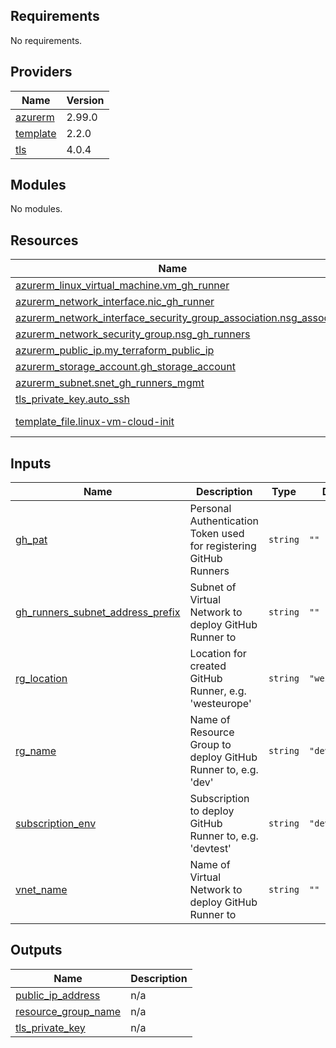 ## Requirements

No requirements.

## Providers

| Name | Version |
|------|---------|
| <a name="provider_azurerm"></a> [azurerm](#provider\_azurerm) | 2.99.0 |
| <a name="provider_template"></a> [template](#provider\_template) | 2.2.0 |
| <a name="provider_tls"></a> [tls](#provider\_tls) | 4.0.4 |

## Modules

No modules.

## Resources

| Name | Type |
|------|------|
| [azurerm_linux_virtual_machine.vm_gh_runner](https://registry.terraform.io/providers/hashicorp/azurerm/latest/docs/resources/linux_virtual_machine) | resource |
| [azurerm_network_interface.nic_gh_runner](https://registry.terraform.io/providers/hashicorp/azurerm/latest/docs/resources/network_interface) | resource |
| [azurerm_network_interface_security_group_association.nsg_assoc](https://registry.terraform.io/providers/hashicorp/azurerm/latest/docs/resources/network_interface_security_group_association) | resource |
| [azurerm_network_security_group.nsg_gh_runners](https://registry.terraform.io/providers/hashicorp/azurerm/latest/docs/resources/network_security_group) | resource |
| [azurerm_public_ip.my_terraform_public_ip](https://registry.terraform.io/providers/hashicorp/azurerm/latest/docs/resources/public_ip) | resource |
| [azurerm_storage_account.gh_storage_account](https://registry.terraform.io/providers/hashicorp/azurerm/latest/docs/resources/storage_account) | resource |
| [azurerm_subnet.snet_gh_runners_mgmt](https://registry.terraform.io/providers/hashicorp/azurerm/latest/docs/resources/subnet) | resource |
| [tls_private_key.auto_ssh](https://registry.terraform.io/providers/hashicorp/tls/latest/docs/resources/private_key) | resource |
| [template_file.linux-vm-cloud-init](https://registry.terraform.io/providers/hashicorp/template/latest/docs/data-sources/file) | data source |

## Inputs

| Name | Description | Type | Default | Required |
|------|-------------|------|---------|:--------:|
| <a name="input_gh_pat"></a> [gh\_pat](#input\_gh\_pat) | Personal Authentication Token used for registering GitHub Runners | `string` | `""` | no |
| <a name="input_gh_runners_subnet_address_prefix"></a> [gh\_runners\_subnet\_address\_prefix](#input\_gh\_runners\_subnet\_address\_prefix) | Subnet of Virtual Network to deploy GitHub Runner to | `string` | `""` | no |
| <a name="input_rg_location"></a> [rg\_location](#input\_rg\_location) | Location for created GitHub Runner, e.g. 'westeurope' | `string` | `"westeurope"` | no |
| <a name="input_rg_name"></a> [rg\_name](#input\_rg\_name) | Name of Resource Group to deploy GitHub Runner to, e.g. 'dev' | `string` | `"dev"` | no |
| <a name="input_subscription_env"></a> [subscription\_env](#input\_subscription\_env) | Subscription to deploy GitHub Runner to, e.g. 'devtest' | `string` | `"devtest"` | no |
| <a name="input_vnet_name"></a> [vnet\_name](#input\_vnet\_name) | Name of Virtual Network to deploy GitHub Runner to | `string` | `""` | no |

## Outputs

| Name | Description |
|------|-------------|
| <a name="output_public_ip_address"></a> [public\_ip\_address](#output\_public\_ip\_address) | n/a |
| <a name="output_resource_group_name"></a> [resource\_group\_name](#output\_resource\_group\_name) | n/a |
| <a name="output_tls_private_key"></a> [tls\_private\_key](#output\_tls\_private\_key) | n/a |
